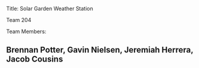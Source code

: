 Title: Solar Garden Weather Station

Team 204

Team Members:

## Brennan Potter, Gavin Nielsen, Jeremiah Herrera, Jacob Cousins
